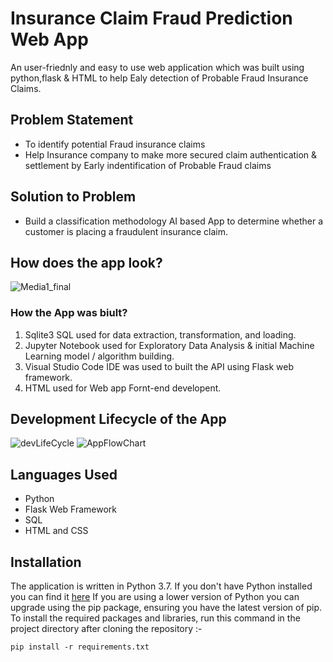 # Insurance Claim Fraud Prediction Web App
An user-friednly and easy to use web application which was built using python,flask & HTML to help Ealy detection of Probable Fraud Insurance Claims.
## Problem Statement
- To identify potential Fraud insurance claims 
- Help Insurance company to make more secured claim authentication & settlement by Early indentification of Probable Fraud claims

## Solution to Problem
- Build a classification methodology AI based App to determine whether a customer is placing a fraudulent insurance claim. 

## How does the app look?
![Media1_final](https://user-images.githubusercontent.com/83899750/157322271-0aeb1d03-1b44-464c-8c26-594e35266619.gif)

### How the App was biult?
  1. Sqlite3 SQL used for data extraction, transformation, and loading.
  2. Jupyter Notebook used for Exploratory Data Analysis & initial Machine Learning model / algorithm building.
  4. Visual Studio Code IDE was used to built the API using Flask web framework.
  5. HTML used for Web app Fornt-end developent.

## Development Lifecycle of the App
![devLifeCycle](https://user-images.githubusercontent.com/83899750/156908354-04affb21-99be-4173-a158-0e96e9724e77.jpg)
![AppFlowChart](https://user-images.githubusercontent.com/83899750/156908995-7ff76f17-189d-4e2c-827a-50b6dbfb36dc.jpg)
  
## Languages Used
- Python
- Flask Web Framework
- SQL
- HTML and CSS

## Installation
The application is written in Python 3.7. If you don't have Python installed you can find it [here](https://www.python.org/) If you are using a lower version of Python you can upgrade using the pip package, ensuring you have the latest version of pip. To install the required packages and libraries, run this command in the project directory after cloning the repository :-

```
pip install -r requirements.txt
```
